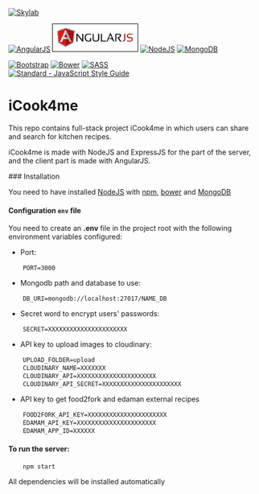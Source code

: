[![Skylab](https://github.com/FransLopez/logo-images/blob/master/logos/skylab-56.png)](http://www.skylabcoders.com/)  

[![AngularJS](https://github.com/FransLopez/logo-images/blob/master/logos/angularjs.png)](https://angularjs.org/)
[![AngularJS](https://github.com/Iggy-Codes/logo-images/blob/master/logos/angularjs.png)](https://angularjs.org/)
[![NodeJS](https://github.com/FransLopez/logo-images/blob/master/logos/nodejs.png)](https://nodejs.org/)
[![MongoDB](https://github.com/FransLopez/logo-images/blob/master/logos/mongodb.png)](https://www.mongodb.com/)

[![Bootstrap](https://github.com/FransLopez/logo-images/blob/master/logos/bootstrap.png)](http://getbootstrap.com/)
[![Bower](https://github.com/FransLopez/logo-images/blob/master/logos/bower.png)](https://bower.io/)
[![SASS](https://github.com/FransLopez/logo-images/blob/master/logos/sass.png)](http://sass-lang.com/)  
[![Standard - JavaScript Style Guide](https://img.shields.io/badge/code%20style-standard-brightgreen.svg)](http://standardjs.com/)

# iCook4me

This repo contains full-stack project iCook4me in which users can share and search for kitchen recipes.

iCook4me is made with NodeJS and ExpressJS for the part of the server, and the client part is made with AngularJS.

### Installation

You need to have installed [NodeJS](https://nodejs.org/) with [npm](https://www.npmjs.com/), [bower](https://bower.io/) and [MongoDB](https://www.mongodb.com/)

#### Configuration `env` file
You need to create an **.env** file in the project root with the following environment variables configured:
- Port:
```
    PORT=3000
```

- Mongodb path and database to use:
```
    DB_URI=mongodb://localhost:27017/NAME_DB
```

- Secret word to encrypt users' passwords:
```
    SECRET=XXXXXXXXXXXXXXXXXXXXXX
```

- API key to upload images to cloudinary:
```
    UPLOAD_FOLDER=upload
    CLOUDINARY_NAME=XXXXXXX
    CLOUDINARY_API=XXXXXXXXXXXXXXXXXXXXXX
    CLOUDINARY_API_SECRET=XXXXXXXXXXXXXXXXXXXXXX
```

- API key to get food2fork and edaman external recipes
```
    FOOD2FORK_API_KEY=XXXXXXXXXXXXXXXXXXXXXX
    EDAMAM_API_KEY=XXXXXXXXXXXXXXXXXXXXXX
    EDAMAM_APP_ID=XXXXXX
```


#### To run the server:
```
    npm start
```
All dependencies will be installed automatically



